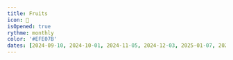 ```yaml
---
title: Fruits
icon: 🍎
isOpened: true
rythme: monthly
color: '#EFE07B'
dates: [2024-09-10, 2024-10-01, 2024-11-05, 2024-12-03, 2025-01-07, 2025-02-04, 2025-04-13]
---
```

